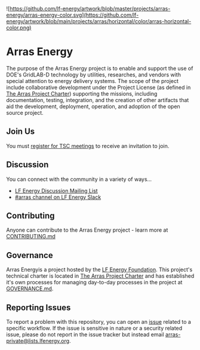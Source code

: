 ![https://github.com/lf-energy/artwork/blob/master/projects/arras-energy/arras-energy-color.svg](https://github.com/lf-energy/artwork/blob/main/projects/arras/horizontal/color/arras-horizontal-color.png)

# Arras Energy

The purpose of the Arras Energy project is to enable and support the use of DOE's GridLAB-D technology by utilities, researches, and vendors with special attention to energy delivery systems.  The scope of the project include collaborative development under the Project License (as defined in [The Arras Project Charter](https://github.com/lf-energy/foundation/blob/main/project_charters/arras_charter.pdf)) supporting the missions, including documentation, testing, integration, and the creation of other artifacts that aid the development, deployment, operation, and adoption of the open source project.

## Join Us

You must [register for TSC meetings](https://zoom-lfx.platform.linuxfoundation.org/meeting/99509257595) to receive an invitation to join.

## Discussion

You can connect with the community in a variety of ways...

- [LF Energy Discussion Mailing List](https://lists.lfenergy.org/g/arras-discussion)
- [#arras channel on LF Energy Slack](https://lfenergy.slack.com/archives/C03P2MYBDPG)

## Contributing
Anyone can contribute to the Arras Energy project - learn more at [CONTRIBUTING.md](CONTRIBUTING.md)

## Governance
Arras Energyis a project hosted by the [LF Energy Foundation](https://lfenergy.org). This project's technical charter is located in [The Arras Project Charter](https://github.com/lf-energy/foundation/blob/main/project_charters/arras_charter.pdf) and has established it's own processes for managing day-to-day processes in the project at [GOVERNANCE.md](GOVERNANCE.md).

## Reporting Issues
To report a problem with this repository, you can open an [issue](https://github.com/arras-energy/tsc/issues) related to a specific workflow. If the issue is sensitive in nature or a security related issue, please do not report in the issue tracker but instead email arras-private@lists.lfenergy.org.
